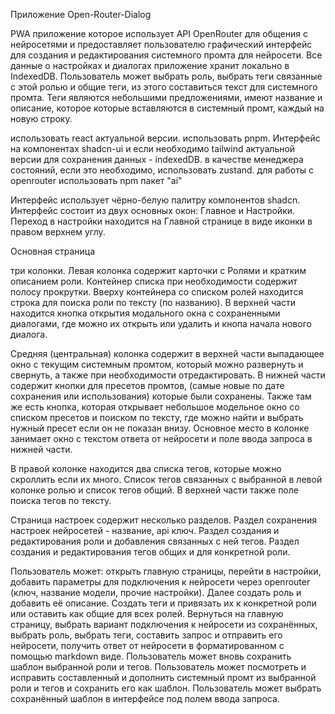 Приложение Open-Router-Dialog

PWA приложение которое использует API OpenRouter для общения с нейросетями и предоставляет пользователю графический интерфейс для создания и редактирования системного промта для нейросети. Все данные о настройках и диалогах приложение хранит локально в IndexedDB. Пользователь может выбрать роль, выбрать теги связанные с этой ролью и общие теги, из этого составиться текст для системного промта. Теги являются небольшими предложениями, имеют название и описание, которое которые вставляются в системный промт, каждый на новую строку.

использовать react актуальной версии.
использовать pnpm.
Интерфейс на компонентах shadcn-ui и если необходимо tailwind актуальной версии
для сохранения данных - indexedDB.
в качестве менеджера состояний, если это необходимо, использовать zustand.
для работы с openrouter использовать npm пакет "ai"

Интерфейс использует чёрно-белую палитру компонентов shadcn.
Интерфейс состоит из двух основных окон: Главное и Настройки.
Переход в настройки находится на Главной странице в виде иконки в правом верхнем углу.

Основная страница

три колонки.
Левая колонка содержит карточки с Ролями и кратким описанием роли. Контейнер списка при необходимости содержит полосу прокрутки. Вверху контейнера со списком ролей находится строка для поиска роли по тексту (по названию).
В верхней части находится кнопка открытия модального окна с сохраненными диалогами, где можно их открыть или удалить и кнопа начала нового диалога.

Средняя (центральная) колонка содержит в верхней части выпадающее окно с текущим системным промтом, который можно развернуть и свернуть, а также при необходимости отредактировать. В нижней части содержит кнопки для пресетов промтов, (самые новые по дате сохранения или использования) которые были сохранены. Также там же есть кнопка, которая открывает небольшое модельное окно со списком пресетов и поиском по тексту, где можно найти и выбрать нужный пресет если он не показан внизу. Основное место в колонке занимает окно с текстом ответа от нейросети и поле ввода запроса в нижней части.

В правой колонке находится два списка тегов, которые можно скроллить если их много. Список тегов связанных с выбранной в левой колонке ролью и список тегов общий. В верхней части также поле поиска тегов по тексту.

Страница настроек содержит несколько разделов.
Раздел сохранения настроек нейросетей - название, api ключ. 
Раздел создания и редактирования роли и добавления связанных с ней тегов.
Раздел создания и редактирования тегов общих и для конкретной роли.

Пользователь может: открыть главную страницы, перейти в настройки, добавить параметры для подключения к нейросети через openrouter (ключ, название модели, прочие настройки). Далее создать роль и добавить её описание. Создать теги и привязать их к конкретной роли или оставить как общие для всех ролей. Вернуться на главную страницу, выбрать вариант подключения к нейросети из сохранённых, выбрать роль, выбрать теги, составить запрос и отправить его нейросети, получить ответ от нейросети в форматированном с помощью markdown виде. Пользователь может вновь сохранить шаблон выбранной роли и тегов. Пользователь может посмотреть и исправить составленный и дополнить системный промт из выбранной роли и тегов и сохранить его как шаблон. Пользователь может выбрать сохранённый шаблон в интерфейсе под полем ввода запроса.